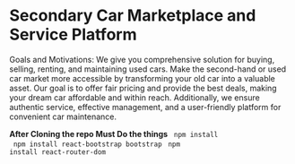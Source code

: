 <h1>Secondary Car Marketplace and Service Platform</h1>
Goals and Motivations: We give you comprehensive solution for buying, selling, renting, and maintaining used cars. Make the second-hand or used car market more accessible by transforming your old car into a valuable asset. Our goal is to offer fair pricing and provide the best deals, making your dream car affordable and within reach. Additionally, we ensure authentic service, effective management, and a user-friendly platform for convenient car maintenance.

<br>

<b>After Cloning the repo Must Do the things</b>
<code> npm install </code>
<code> npm install react-bootstrap bootstrap</code>
<code> npm install react-router-dom <code>


